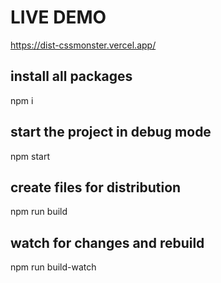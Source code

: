 # LIVE DEMO
https://dist-cssmonster.vercel.app/

## install all packages
npm i

## start the project in debug mode
npm start

## create files for distribution
npm run build

## watch for changes and rebuild
npm run build-watch
